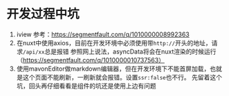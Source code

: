 # 开发过程中坑
1. iview
参考：https://segmentfault.com/q/1010000008992363
2. 在nuxt中使用axios，目前在开发环境中必须使用带`http://`开头的地址，请求`/api/xx`总是报错
参照网上说法，asyncData将会在nuxt渲染的时候运行（https://segmentfault.com/q/1010000010737563）
3. 使用mavonEditor做markdown编辑器，但在开发环境下不能首屏加载，也就是这个页面不能刷新，一刷新就会报错。设置`ssr:false`也不行。
先留着这个坑，回头再仔细看看是组件的坑还是使用上边有问题
